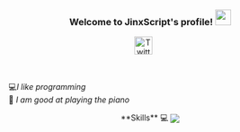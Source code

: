 <h3 align="center">
  Welcome to JinxScript's profile!
  <img src="https://media.giphy.com/media/hvRJCLFzcasrR4ia7z/giphy.gif" width="28">
</h3>
<p align="center">
  <a href="https://twitter.com/jinxscript"><img width="32px" alt="Twitter" title="Twitter" src="https://i.imgur.com/OXZM1L6.png"/></a>
  &#8287;&#8287;&#8287;&#8287;&#8287;
</p>

<br/>


💻*I like programming* </br>
🎹 *I am good at playing the piano*
<p align = "center">
**Skills** 💻					

<img src="https://skillicons.dev/icons?i=git,js,figma,react,java,cpp" align="center"/>

</p>


